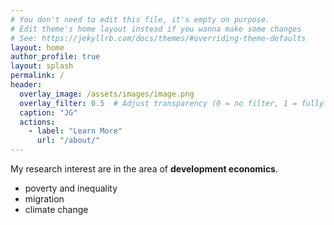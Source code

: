 ```yaml
---
# You don't need to edit this file, it's empty on purpose.
# Edit theme's home layout instead if you wanna make some changes
# See: https://jekyllrb.com/docs/themes/#overriding-theme-defaults
layout: home
author_profile: true
layout: splash
permalink: /
header:
  overlay_image: /assets/images/image.png
  overlay_filter: 0.5  # Adjust transparency (0 = no filter, 1 = fully dark)
  caption: "JG"
  actions:
    - label: "Learn More"
      url: "/about/"
---
```

<!-- Google tag (gtag.js) -->
<script async src="https://www.googletagmanager.com/gtag/js?id=G-CCD8WD25BZ"></script>
<script>
  window.dataLayer = window.dataLayer || [];
  function gtag(){dataLayer.push(arguments);}
  gtag('js', new Date());

  gtag('config', 'G-CCD8WD25BZ');
</script>
My research interest are in the area of **development economics**.

- poverty and inequality
- migration
- climate change
